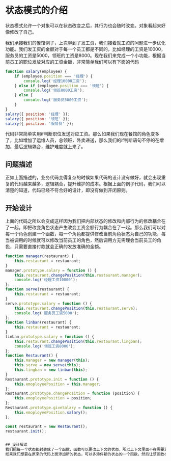 # 状态模式的介绍
状态模式允许一个对象可以在状态改变之后，其行为也会随时改变。对象看起来好像修改了自己。

我们承接我们的餐馆例子，上次聊到了发工资，我们接着就工资的问题进一步优化功能。我们发工资的金额对于每一个员工都是不同的，比如经理的工资是10000，服务员的工资是5000，领班的工资是8000。现在我们来完成一个小功能，根据当前员工的职位发放对应的工资金额，非常简单我们可以有下面的代码
```js
function salary(employee) {
	if (employee.position === '经理') {
		console.log('经理10000工资');
	} else if (employee.position === '领班') {
		console.log('领班8000工资');
	} else {
		console.log('服务员5000工资');
	}
}
salary({ position: '经理' });
salary({ position: '领班' });
salary({ position: '服务员' });
```
代码非常简单实用if判断职位发送对应工资。那么如果我们现在餐馆的角色变多了，比如增加了运维人员，总领班，外卖递送，那么我们的if判断语句不停的在增加，最后逻辑耦合，维护难度就上来了。
## 问题描述
正如上面描述的，业务代码变得复杂的时候如果代码的设计没有做好，就会出现重复的代码越来越多，逻辑耦合，提升维护的成本。根据上面的例子代码，我们可以清楚的知道，代码已经不符合好的设计，即没有做到开闭原则。
## 开始设计
上面的代码之所以会变成这样因为我们把内部状态的修改和内部行为的修改耦合在了一起。即把改变角色状态产生改变工资金额行为耦合在了一起。那么我们可以对每一个角色创建一个函数，每一个角色都提供修改当前角色状态为自己的功能，每当被调用的时候就可以修改当前员工的角色，然后调用方无需理会当前员工的角色，只需要直接付款就会正确的发放准确的金额。

```js
function manager(restaurant) {
	this.restaurant = restaurant;
}
manager.prototype.salary = function () {
	this.restaurant.changePosition(this.restaurant.manager);
	console.log('经理工资10000');
};
function serve(restaurant) {
	this.restaurant = restaurant;
}
serve.prototype.salary = function () {
	this.restaurant.changePosition(this.restaurant.serve);
	console.log('服务员工资5000');
};
function linban(restaurant) {
	this.restaurant = restaurant;
}
linban.prototype.salary = function () {
	this.restaurant.changePosition(this.restaurant.lingban);
	console.log('领班工资8000');
};
function Restaurant() {
	this.manager = new manager(this);
	this.serve = new serve(this);
	this.lingban = new linban(this);
}
Restaurant.prototype.init = function () {
	this.emoployeePosition = this.manager;
};
Restaurant.prototype.changePosition = function (position) {
	this.emoployeePosition = position;
};
Restaurant.prototype.giveSalary = function () {
	this.emoployeePosition.salary();
};

const restaurant = new Restaurant();
restaurant.init();


## 设计解读
我们把每一个状态都封装成了一个函数，函数可以更改上下文的状态，所以上下文里面不在需要if等语句，因为各自的状态已经封装在自己里面，上下文输出的数据会根据上下文当前的状态来改变。
如果我们想要在原来的代码上面添加新的状态，可以多添件新的状态的一个函数，然后让该函数在上下文收集起来就好。